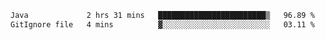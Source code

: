 <!--START_SECTION:waka-->

```txt
Java             2 hrs 31 mins   ████████████████████████▒   96.89 %
GitIgnore file   4 mins          ▓░░░░░░░░░░░░░░░░░░░░░░░░   03.11 %
```

<!--END_SECTION:waka-->
